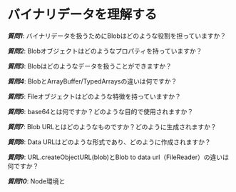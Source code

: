 # バイナリデータを理解する

***質問1***: バイナリデータを扱うためにBlobはどのような役割を担っていますか？

***質問2***: Blobオブジェクトはどのようなプロパティを持っていますか？

***質問3***: Blobはどのようなデータを扱うことができますか？

***質問4***: BlobとArrayBuffer/TypedArraysの違いは何ですか？

***質問5***: Fileオブジェクトはどのような特徴を持っていますか？

***質問6***: base64とは何ですか？どのような目的で使用されますか？

***質問7***: Blob URLとはどのようなものですか？どのように生成されますか？

***質問8***: Data URLはどのような形式であり、どのように作成されますか？

***質問9***: URL.createObjectURL(blob)とBlob to data url（FileReader）の違いは何ですか？

***質問10***: Node環境と